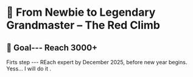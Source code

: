 # 🔴 From Newbie to Legendary Grandmaster – The Red Climb

## 🎯 Goal--- Reach 3000+
Firts step --- REach expert by December 2025, before new year begins.
Yess... I will do it .


